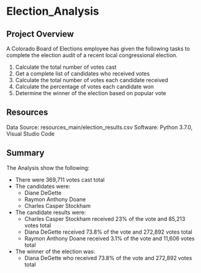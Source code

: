 # Election_Analysis
## Project Overview
A Colorado Board of Elections employee has given the following tasks to complete the election audit of a recent local congressional election.
1. Calculate the total number of votes cast
2. Get a complete list of candidates who received votes
3. Calculate the total number of votes each candidate received
4. Calculate the percentage of votes each candidate won
5. Determine the winner of the election based on popular vote

## Resources
Data Source: resources_main/election_results.csv
Software: Python 3.7.0, Visual Studio Code

## Summary
The Analysis show the following:
* There were 369,711 votes cast total
* The candidates were:  
   - Diane DeGette  
   - Raymon Anthony Doane  
   - Charles Casper Stockham   
* The candidate results were:  
  - Charles Casper Stockham received 23% of the vote and 85,213 votes total  
  - Diana DeGette received 73.8% of the vote and 272,892 votes total  
  - Raymon Anthony Doane received 3.1% of the vote and 11,606 votes total  
* The winner of the election was:  
  - Diana DeGette who received 73.8% of the vote and 272,892 votes total
